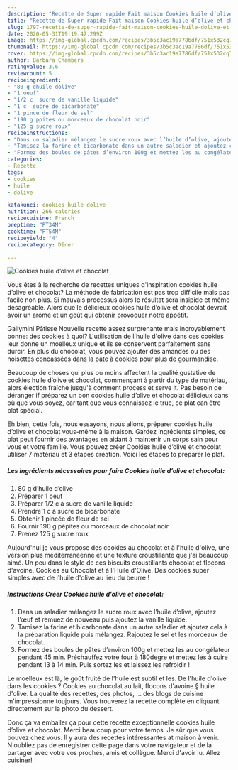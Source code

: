 ```yaml
---
description: "Recette de Super rapide Fait maison Cookies huile d’olive et chocolat"
title: "Recette de Super rapide Fait maison Cookies huile d’olive et chocolat"
slug: 1797-recette-de-super-rapide-fait-maison-cookies-huile-dolive-et-chocolat
date: 2020-05-31T19:19:47.299Z
image: https://img-global.cpcdn.com/recipes/3b5c3ac19a7786df/751x532cq70/cookies-huile-dolive-et-chocolat-photo-principale-de-la-recette.jpg
thumbnail: https://img-global.cpcdn.com/recipes/3b5c3ac19a7786df/751x532cq70/cookies-huile-dolive-et-chocolat-photo-principale-de-la-recette.jpg
cover: https://img-global.cpcdn.com/recipes/3b5c3ac19a7786df/751x532cq70/cookies-huile-dolive-et-chocolat-photo-principale-de-la-recette.jpg
author: Barbara Chambers
ratingvalue: 3.6
reviewcount: 5
recipeingredient:
- "80 g dhuile dolive"
- "1 oeuf"
- "1/2 c  sucre de vanille liquide"
- "1 c  sucre de bicarbonate"
- "1 pince de fleur de sel"
- "190 g ppites ou morceaux de chocolat noir"
- "125 g sucre roux"
recipeinstructions:
- "Dans un saladier mélangez le sucre roux avec l’huile d’olive, ajoutez l’œuf et remuez de nouveau puis ajoutez la vanille liquide."
- "Tamisez la farine et bicarbonate dans un autre saladier et ajoutez cela à la préparation liquide puis mélangez. Rajoutez le sel et les morceaux de chocolat."
- "Formez des boules de pâtes d’environ 100g et mettez les au congélateur pendant 45 min. Préchauffez votre four à 180degre et mettez les à cuire pendant 13 à 14 min. Puis sortez les et laissez les refroidir !"
categories:
- Recette
tags:
- cookies
- huile
- dolive

katakunci: cookies huile dolive 
nutrition: 266 calories
recipecuisine: French
preptime: "PT34M"
cooktime: "PT54M"
recipeyield: "4"
recipecategory: Dîner

---
```



![Cookies huile d’olive et chocolat](https://img-global.cpcdn.com/recipes/3b5c3ac19a7786df/751x532cq70/cookies-huile-dolive-et-chocolat-photo-principale-de-la-recette.jpg)

Vous êtes à la recherche de recettes uniques d'inspiration cookies huile d’olive et chocolat? La méthode de fabrication est pas trop difficile mais pas facile non plus. Si mauvais processus alors le résultat sera insipide et même désagréable. Alors que le délicieux cookies huile d’olive et chocolat devrait avoir un arôme et un goût qui obtenir provoquer notre appétit.

Gallymini Pâtisse Nouvelle recette assez surprenante mais incroyablement bonne: des cookies à quoi? L&#39;utilisation de l&#39;huile d&#39;olive dans ces cookies leur donne un moelleux unique et ils se conservent parfaitement sans durcir. En plus du chocolat, vous pouvez ajouter des amandes ou des noisettes concassées dans la pâte à cookies pour plus de gourmandise.

Beaucoup de choses qui plus ou moins affectent la qualité gustative de cookies huile d’olive et chocolat, commençant à partir du type de matériau, alors élection fraîche jusqu'à comment process et serve it. Pas besoin de déranger if préparez un bon cookies huile d’olive et chocolat délicieux dans où que vous soyez, car tant que vous connaissez le truc, ce plat can être plat spécial.


Eh bien, cette fois, nous essayons, nous allons, préparer cookies huile d’olive et chocolat vous-même à la maison. Gardez ingrédients simples, ce plat peut fournir des avantages en aidant à maintenir un corps sain pour vous et votre famille. Vous pouvez créer Cookies huile d’olive et chocolat utiliser 7 matériau et 3 étapes création. Voici les étapes to préparer le plat.

<!--inarticleads1-->

##### Les ingrédients nécessaires pour faire Cookies huile d’olive et chocolat:

1.  80 g d’huile d’olive
1. Préparer 1 oeuf
1. Préparer 1/2 c à sucre de vanille liquide
1. Prendre 1 c à sucre de bicarbonate
1. Obtenir 1 pincée de fleur de sel
1. Fournir 190 g pépites ou morceaux de chocolat noir
1. Prenez 125 g sucre roux


Aujourd&#39;hui je vous propose des cookies au chocolat et à l&#39;huile d&#39;olive, une version plus méditerranéenne et une texture croustillante que j&#39;ai beaucoup aimé. Un peu dans le style de ces biscuits croustillants chocolat et flocons d&#39;avoine. Cookies au Chocolat et à l&#39;Huile d&#39;Olive. Des cookies super simples avec de l&#39;huile d&#39;olive au lieu du beurre ! 

<!--inarticleads2-->

##### Instructions Créer Cookies huile d’olive et chocolat:

1. Dans un saladier mélangez le sucre roux avec l’huile d’olive, ajoutez l’œuf et remuez de nouveau puis ajoutez la vanille liquide.
1. Tamisez la farine et bicarbonate dans un autre saladier et ajoutez cela à la préparation liquide puis mélangez. Rajoutez le sel et les morceaux de chocolat.
1. Formez des boules de pâtes d’environ 100g et mettez les au congélateur pendant 45 min. Préchauffez votre four à 180degre et mettez les à cuire pendant 13 à 14 min. Puis sortez les et laissez les refroidir !


Le moelleux est là, le goût fruité de l&#39;huile est subtil et les. De l&#39;huile d&#39;olive dans les cookies ? Cookies au chocolat au lait, flocons d&#39;avoine § huile d&#39;olive. La qualité des recettes, des photos, … des blogs de cuisine m&#39;impressionne toujours. Vous trouverez la recette complète en cliquant directement sur la photo du dessert. 


Donc ça va emballer ça pour cette recette exceptionnelle cookies huile d’olive et chocolat. Merci beaucoup pour votre temps. Je sûr que vous pouvez chez vous. Il y aura des recettes  intéressantes at maison à venir. N'oubliez pas de enregistrer cette page dans votre navigateur et de la partager avec votre vos proches, amis et collègue. Merci d'avoir lu. Allez cuisiner!
